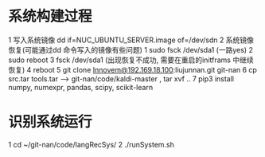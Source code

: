 # 系统构建过程
1 写入系统镜像
    dd if=NUC_UBUNTU_SERVER.image of=/dev/sdn
2 系统镜像恢复(可能通过dd 命令写入的镜像有些问题)
    1 sudo fsck /dev/sda1 (一路yes)
    2 sudo reboot
    3 fsck /dev/sda1 (出现恢复不成功, 需要在重启的initframs 中继续恢复)
    4 reboot 
    5 git clone Innovem@192.169.18.100:liujunnan.git git-nan
    6 cp src.tar tools.tar --> git-nan/code/kaldi-master , tar xvf ..
    7 pip3 install numpy, numexpr, pandas, scipy, scikit-learn

# 识别系统运行
1 cd ~/git-nan/code/langRecSys/
2 ./runSystem.sh
